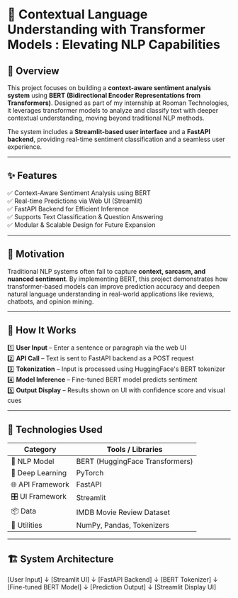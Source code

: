 # 🧠 Contextual Language Understanding with Transformer Models : Elevating NLP Capabilities

## 📌 Overview
This project focuses on building a **context-aware sentiment analysis system** using **BERT (Bidirectional Encoder Representations from Transformers)**. Designed as part of my internship at Rooman Technologies, it leverages transformer models to analyze and classify text with deeper contextual understanding, moving beyond traditional NLP methods.

The system includes a **Streamlit-based user interface** and a **FastAPI backend**, providing real-time sentiment classification and a seamless user experience.

---

## ✨ Features
✅ Context-Aware Sentiment Analysis using BERT  
✅ Real-time Predictions via Web UI (Streamlit)  
✅ FastAPI Backend for Efficient Inference  
✅ Supports Text Classification & Question Answering  
✅ Modular & Scalable Design for Future Expansion  

---

## 🎯 Motivation
Traditional NLP systems often fail to capture **context, sarcasm, and nuanced sentiment**. By implementing BERT, this project demonstrates how transformer-based models can improve prediction accuracy and deepen natural language understanding in real-world applications like reviews, chatbots, and opinion mining.

---

## 🚀 How It Works
1️⃣ **User Input** – Enter a sentence or paragraph via the web UI  
2️⃣ **API Call** – Text is sent to FastAPI backend as a POST request  
3️⃣ **Tokenization** – Input is processed using HuggingFace's BERT tokenizer  
4️⃣ **Model Inference** – Fine-tuned BERT model predicts sentiment  
5️⃣ **Output Display** – Results shown on UI with confidence score and visual cues  

---

## 🔧 Technologies Used

| Category             | Tools / Libraries                           |
|----------------------|---------------------------------------------|
| 💬 NLP Model         | BERT (HuggingFace Transformers)             |
| 🧠 Deep Learning     | PyTorch                                     |
| 🌐 API Framework     | FastAPI                                     |
| 🎛️ UI Framework      | Streamlit                                   |
| 📦 Data              | IMDB Movie Review Dataset                   |
| 🔧 Utilities         | NumPy, Pandas, Tokenizers                   |

---

## 🏗️ System Architecture
[User Input]
↓
[Streamlit UI]
↓
[FastAPI Backend]
↓
[BERT Tokenizer]
↓
[Fine-tuned BERT Model]
↓
[Prediction Output]
↓
[Streamlit Display UI]
